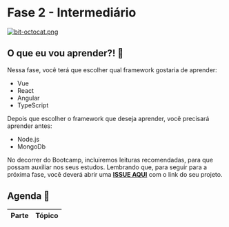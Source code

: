 # Fase 2 - Intermediário

[![bit-octocat.png](https://i.postimg.cc/JzxhSxxy/bit-octocat.png)](https://postimg.cc/hXJgd9Hg)

## O que eu vou aprender?! 📕

Nessa fase, você terá que escolher qual framework gostaria de aprender: 

- Vue 
- React 
- Angular
- TypeScript

Depois que escolher o framework que deseja aprender, você precisará aprender antes:

- Node.js
- MongoDb

No decorrer do Bootcamp, incluiremos leituras recomendadas, para que possam auxiliar nos seus estudos.
Lembrando que, para seguir para a próxima fase, você deverá abrir uma **[ISSUE AQUI](https://github.com/glaucia86/frontend-bootcamp-online/issues)** com o link do seu projeto.

## Agenda 📘

| Parte  |  Tópico |   
|---|--- |